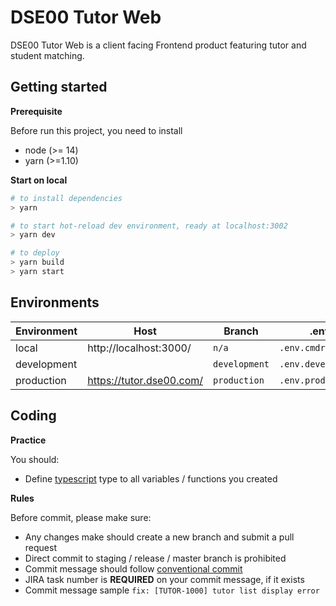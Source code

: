 # DSE00 Tutor Web

DSE00 Tutor Web is a client facing Frontend product featuring tutor and student matching.

## Getting started

**Prerequisite**

Before run this project, you need to install

- node (>= 14)
- yarn (>=1.10)

**Start on local**

```bash
# to install dependencies
> yarn

# to start hot-reload dev environment, ready at localhost:3002
> yarn dev

# to deploy
> yarn build
> yarn start
```

## Environments

| Environment | Host                     | Branch        | .env               | NODE_ENV      | APP_ENV       |
| ----------- | ------------------------ | ------------- | ------------------ | ------------- | ------------- |
| local       | http://localhost:3000/   | `n/a`         | `.env.cmdrc`       | `development` | `any`         |
| development |                          | `development` | `.env.development` | `production`  | `development` |
| production  | https://tutor.dse00.com/ | `production`  | `.env.production`  | `production`  | `production`  |

## Coding

**Practice**

You should:

- Define [typescript](https://www.typescriptlang.org/docs/handbook/typescript-in-5-minutes.html) type to all variables /
  functions you created

**Rules**

Before commit, please make sure:

- Any changes make should create a new branch and submit a pull request
- Direct commit to staging / release / master branch is prohibited
- Commit message should follow [conventional commit](https://www.conventionalcommits.org/en/v1.0.0)
- JIRA task number is **REQUIRED** on your commit message, if it exists
- Commit message sample `fix: [TUTOR-1000] tutor list display error`
